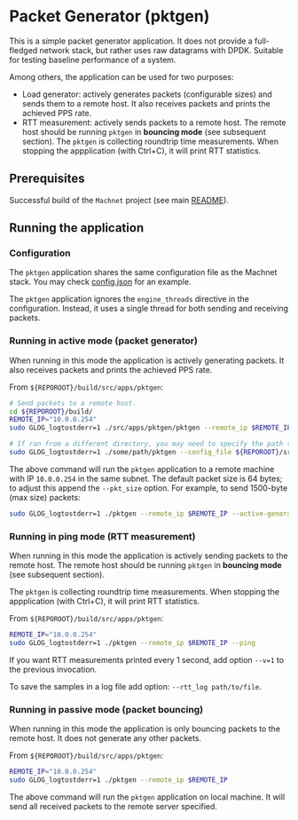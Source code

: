 # Packet Generator (pktgen)

This is a simple packet generator application. It does not provide a full-fledged network stack, but rather uses raw datagrams with DPDK. Suitable for testing baseline performance of a system.

Among others, the application can be used for two purposes:
 * Load generator: actively generates packets (configurable sizes) and sends them to a remote host. It also receives packets and prints the achieved PPS rate.
 * RTT measurement: actively sends packets to a remote host. The remote host should be running `pktgen` in **bouncing mode** (see subsequent section). The `pktgen` is collecting roundtrip time measurements. When stopping the appplication (with Ctrl+C), it will print RTT statistics.


## Prerequisites

Successful build of the `Machnet` project (see main [README](../../../README.md)).

## Running the application

### Configuration

The `pktgen` application shares the same configuration file as the Machnet stack. You may check [config.json](../machnet/config.json) for an example.

The `pktgen` application ignores the `engine_threads` directive in the configuration. Instead, it
uses a single thread for both sending and receiving packets.


### Running in active mode (packet generator)

When running in this mode the application is actively generating packets. It also receives packets and prints the achieved PPS rate.

From `${REPOROOT}/build/src/apps/pktgen`:

```bash
# Send packets to a remote host.
cd ${REPOROOT}/build/
REMOTE_IP="10.0.0.254"
sudo GLOG_logtostderr=1 ./src/apps/pktgen/pktgen --remote_ip $REMOTE_IP --active-generator

# If ran from a different directory, you may need to specify the path to the config file:
sudo GLOG_logtostderr=1 ./some/path/pktgen --config_file ${REPOROOT}/src/apps/machnet/config.json --remote_ip $REMOTE_IP --active-generator

```

The above command will run the `pktgen` application to a remote machine with IP `10.0.0.254` in the same subnet. The default packet size is 64 bytes; to adjust this append the `--pkt_size` option. For example, to send 1500-byte (max size) packets:

```bash
sudo GLOG_logtostderr=1 ./pktgen --remote_ip $REMOTE_IP --active-generator --pkt_size 1500
```

### Running in ping mode (RTT measurement)

When running in this mode the application is actively sending packets to the remote host. The remote host should be running `pktgen` in **bouncing mode** (see subsequent section).

The `pktgen` is collecting roundtrip time measurements. When stopping the appplication (with Ctrl+C), it will print RTT statistics.

From `${REPOROOT}/build/src/apps/pktgen`:
```bash
REMOTE_IP="10.0.0.254"
sudo GLOG_logtostderr=1 ./pktgen --remote_ip $REMOTE_IP --ping
```

If you want RTT measurements printed every 1 second, add option `--v=1` to the previous invocation.

To save the samples in a log file add option: `--rtt_log path/to/file`.


### Running in passive mode (packet bouncing)

When running in this mode the application is only bouncing packets to the remote host. It does not generate any other packets.


From `${REPOROOT}/build/src/apps/pktgen`:

```bash
REMOTE_IP="10.0.0.254"
sudo GLOG_logtostderr=1 ./pktgen --remote_ip $REMOTE_IP
```

The above command will run the `pktgen` application on local machine. It will send all received packets to the remote server specified.
